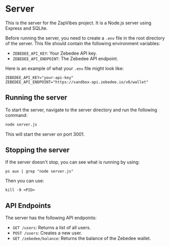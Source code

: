 # Server

This is the server for the ZapVibes project. It is a Node.js server using Express and SQLite.

Before running the server, you need to create a `.env` file in the root directory of the server. This file should contain the following environment variables:

- `ZEBEDEE_API_KEY`: Your Zebedee API key.
- `ZEBEDEE_API_ENDPOINT`: The Zebedee API endpoint.

Here is an example of what your `.env` file might look like:

```
ZEBEDEE_API_KEY="your-api-key"
ZEBEDEE_API_ENDPOINT="https://sandbox-api.zebedee.io/v0/wallet"
```

## Running the server

To start the server, navigate to the server directory and run the following command:

```bash
node server.js
```

This will start the server on port 3001.

## Stopping the server

If the server doesn't stop, you can see what is running by using:

```
ps aux | grep "node server.js"
```

Then you can use:

```
kill -9 <PID>
```

## API Endpoints

The server has the following API endpoints:

- `GET /users`: Returns a list of all users.
- `POST /users`: Creates a new user.
- `GET /zebedee/balance`: Returns the balance of the Zebedee wallet.
